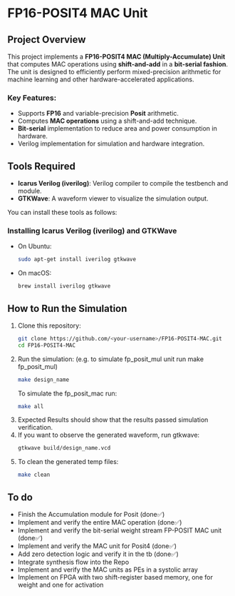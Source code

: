 # FP16-POSIT4 MAC Unit

## Project Overview

This project implements a **FP16-POSIT4 MAC (Multiply-Accumulate) Unit** that computes MAC operations using **shift-and-add** in a **bit-serial fashion**. The unit is designed to efficiently perform mixed-precision arithmetic for machine learning and other hardware-accelerated applications.

### Key Features:
- Supports **FP16** and variable-precision **Posit** arithmetic.
- Computes **MAC operations** using a shift-and-add technique.
- **Bit-serial** implementation to reduce area and power consumption in hardware.
- Verilog implementation for simulation and hardware integration.

## Tools Required

- **Icarus Verilog (iverilog)**: Verilog compiler to compile the testbench and module.
- **GTKWave**: A waveform viewer to visualize the simulation output.

You can install these tools as follows:

### Installing Icarus Verilog (iverilog) and GTKWave
- On Ubuntu:
  ```bash
  sudo apt-get install iverilog gtkwave
  ```
- On macOS:
  ```bash
  brew install iverilog gtkwave
  ```

## How to Run the Simulation

1. Clone this repository:
   ```bash
   git clone https://github.com/<your-username>/FP16-POSIT4-MAC.git
   cd FP16-POSIT4-MAC
   ```
2. Run the simulation: (e.g. to simulate fp_posit_mul unit run make fp_posit_mul)
   ```bash
   make design_name
   ```
   To simulate the fp_posit_mac run: 
   ```bash
   make all
   ```
3. Expected Results should show that the results passed simulation verification.
4. If you want to observe the generated waveform, run gtkwave:
   ```bash
   gtkwave build/design_name.vcd
   ```
5. To clean the generated temp files:
   ```bash
   make clean
   ```

## To do
- Finish the Accumulation module for Posit (done✅)
- Implement and verify the entire MAC operation (done✅)
- Implement and verify the bit-serial weight stream FP-POSIT MAC unit (done✅)
- Implement and verify the MAC unit for Posit4 (done✅)
- Add zero detection logic and verify it in the tb (done✅)
- Integrate synthesis flow into the Repo
- Implement and verify the MAC units as PEs in a systolic array
- Implement on FPGA with two shift-register based memory, one for weight and one for activation
